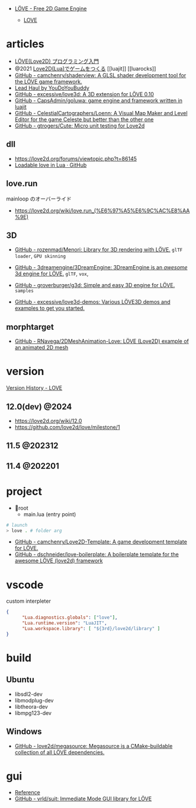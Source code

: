 - [LÖVE - Free 2D Game Engine](https://love2d.org/)

  - [LOVE](https://love2d.org/wiki/Main_Page)

# articles

- [LÖVE(Love2D) プログラミング入門](https://love2d-programming.com/)
- @2021 [Love2D(Lua)でゲームをつくる](https://zenn.dev/m9m/scraps/52a88a63cdd1f4) [[luajit]] [[luarocks]]
- [GitHub - camchenry/shaderview: A GLSL shader development tool for the LÖVE game framework.](https://github.com/camchenry/shaderview)
- [Lead Haul by YouDoYouBuddy](https://youdoyoubuddy.itch.io/lead-haul)
- [GitHub - excessive/love3d: A 3D extension for LÖVE 0.10](https://github.com/excessive/love3d/)
- [GitHub - CapsAdmin/goluwa: game engine and framework written in luajit](https://github.com/CapsAdmin/goluwa)
- [GitHub - CelestialCartographers/Loenn: A Visual Map Maker and Level Editor for the game Celeste but better than the other one](https://github.com/CelestialCartographers/Loenn)
- [GitHub - gtrogers/Cute: Micro unit testing for Love2d](https://github.com/gtrogers/Cute)

## dll

- https://love2d.org/forums/viewtopic.php?t=86145
- [Loadable love in Lua · GitHub](https://gist.github.com/markandgo/dfa7d4c1fc7b81da2ed5)

## love.run

mainloop のオーバーライド

- https://love2d.org/wiki/love.run_(%E6%97%A5%E6%9C%AC%E8%AA%9E)

## 3D

- [GitHub - rozenmad/Menori: Library for 3D rendering with LÖVE.](https://github.com/rozenmad/Menori)
  `glTF loader`, `GPU skinning`

- [GitHub - 3dreamengine/3DreamEngine: 3DreamEngine is an _awesome_ 3d engine for LÖVE.](https://github.com/3dreamengine/3DreamEngine)
  `glTF`, `vox`,

- [GitHub - groverburger/g3d: Simple and easy 3D engine for LÖVE.](https://github.com/groverburger/g3d)
  `samples`

- [GitHub - excessive/love3d-demos: Various LÖVE3D demos and examples to get you started.](https://github.com/excessive/love3d-demos)

## morphtarget

- [GitHub - RNavega/2DMeshAnimation-Love: LÖVE (Love2D) example of an animated 2D mesh](https://github.com/RNavega/2DMeshAnimation-Love)

# version

[Version History - LOVE](https://love2d.org/wiki/Version_History)

## 12.0(dev) @2024

- https://love2d.org/wiki/12.0
- https://github.com/love2d/love/milestone/1

## 11.5 @202312

## 11.4 @202201

# project

- 📁root
  - main.lua (entry point)

```sh
# launch
> love . # folder arg
```

- [GitHub - camchenry/Love2D-Template: A game development template for LÖVE.](https://github.com/camchenry/Love2D-Template)
- [GitHub - dschneider/love-boilerplate: A boilerplate template for the awesome LÖVE (love2d) framework](https://github.com/dschneider/love-boilerplate)

# vscode

custom interpleter

```json:.vscode/settings.json
{
      "Lua.diagnostics.globals": ["love"],
      "Lua.runtime.version": "LuaJIT",
      "Lua.workspace.library": [ "${3rd}/love2d/library" ]
}
```

# build

## Ubuntu

- libsdl2-dev
- libmodplug-dev
- libtheora-dev
- libmpg123-dev

## Windows

- [GitHub - love2d/megasource: Megasource is a CMake-buildable collection of all LÖVE dependencies.](https://github.com/love2d/megasource)

# gui

- [Reference](http://airstruck.github.io/luigi/doc/classes/Widget.html)
- [GitHub - vrld/suit: Immediate Mode GUI library for LÖVE](https://github.com/vrld/SUIT)
